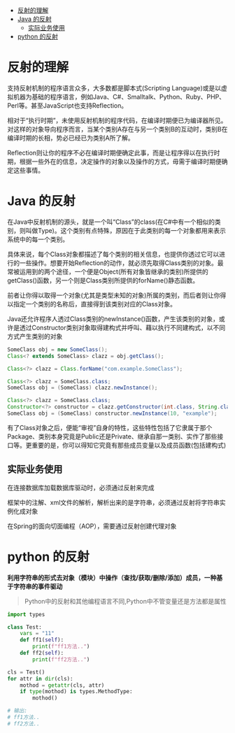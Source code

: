 - [反射的理解](#反射的理解)
- [Java 的反射](#java-的反射)
  - [实际业务使用](#实际业务使用)
- [python 的反射](#python-的反射)


# 反射的理解

支持反射机制的程序语言众多，大多数都是脚本式(Scripting Language)或是以虚拟机器为基础的程序语言，例如Java、C#、Smalltalk、Python、Ruby、PHP、Perl等。甚至JavaScript也支持Reflection。

相对于“执行时期”，未使用反射机制的程序代码，在编译时期便已为编译器所见。对这样的对象导向程序而言，当某个类别A存在与另一个类别B的互动时，类别B在编译时期的长相，势必已经已为类别A所了解。

Reflection则让你的程序不必在编译时期便确定此事，而是让程序得以在执行时期，根据一些外在的信息，决定操作的对象以及操作的方式，毋需于编译时期便确定这些事情。


# Java 的反射

在Java中反射机制的源头，就是一个叫“Class”的class(在C#中有一个相似的类别，则叫做Type)。这个类别有点特殊，原因在于此类别的每一个对象都用来表示系统中的每一个类别。

具体来说，每个Class对象都描述了每个类别的相关信息，也提供你透过它可以进行的一些操作。想要开始Reflection的动作，就必须先取得Class类别的对象。最常被运用到的两个途径，一个便是Object(所有对象皆继承的类别)所提供的getClass()函数，另一个则是Class类别所提供的forName()静态函数。

前者让你得以取得一个对象(尤其是类型未知的对象)所属的类别，而后者则让你得以指定一个类别的名称后，直接得到该类别对应的Class对象。

Java还允许程序人透过Class类别的newInstance()函数，产生该类别的对象，或许是透过Constructor类别对象取得建构式并呼叫、藉以执行不同建构式，以不同方式产生类别的对象

```java
SomeClass obj = new SomeClass();
Class<? extends SomeClass> clazz = obj.getClass();

Class<?> clazz = Class.forName("com.example.SomeClass");

Class<?> clazz = SomeClass.class;
SomeClass obj = (SomeClass) clazz.newInstance();

Class<?> clazz = SomeClass.class;
Constructor<?> constructor = clazz.getConstructor(int.class, String.class);
SomeClass obj = (SomeClass) constructor.newInstance(10, "example");
```

有了Class对象之后，便能“审视”自身的特性，这些特性包括了它隶属于那个Package、类别本身究竟是Public还是Private、继承自那一类别、实作了那些接口等。更重要的是，你可以得知它究竟有那些成员变量以及成员函数(包括建构式)

## 实际业务使用

在连接数据库加载数据库驱动时，必须通过反射来完成

框架中的注解、xml文件的解析，解析出来的是字符串，必须通过反射将字符串实例化成对象

在Spring的面向切面编程（AOP），需要通过反射创建代理对象

# python 的反射

**利用字符串的形式去对象（模块）中操作（查找/获取/删除/添加）成员，一种基于字符串的事件驱动**

> Python中的反射和其他编程语言不同,Python中不管变量还是方法都是属性

```python
import types

class Test:
    vars = "11"
    def ff1(self):
        print(f"ff1方法..")
    def ff2(self):
        print(f"ff2方法..")

cls = Test()
for attr in dir(cls):
    mothod = getattr(cls, attr)
    if type(mothod) is types.MethodType:
        mothod()

# 输出:
# ff1方法..
# ff2方法..
```